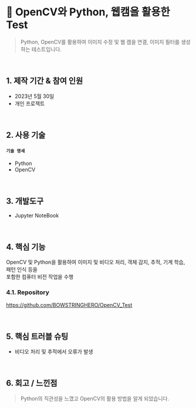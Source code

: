 
# :pushpin: OpenCV와 Python, 웹캠을 활용한 Test
> Python, OpenCV를 활용하여 이미지 수정 및 웹 캠을 연결, 이미지 필터를 생성하는 테스트입니다.
 

</br> 

## 1. 제작 기간 & 참여 인원
- 2023년 5월 30일
- 개인 프로젝트

</br>

## 2. 사용 기술
#### `기술 명세`
  - Python
  - OpenCV
 
</br>

## 3. 개발도구
  - Jupyter NoteBook

</br>

## 4. 핵심 기능
OpenCV 및 Python을 활용하여 이미지 및 비디오 처리, 객체 감지, 추적, 기계 학습, 패턴 인식 등을 </br>
포함한 컴퓨터 비전 작업을 수행</br>

### 4.1. Repository

https://github.com/BOWSTRINGHERO/OpenCV_Test

</br>

## 5. 핵심 트러블 슈팅
  - 비디오 처리 및 추적에서 오류가 발생
    
</br>

## 6. 회고 / 느낀점
> Python의 직관성을 느꼈고 OpenCV의 활용 방법을 알게 되었습니다.</br>
